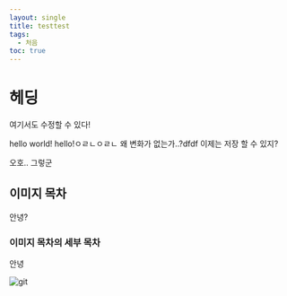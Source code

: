 ```yaml
---
layout: single
title: testtest
tags:
  - 처음
toc: true
---
```

# 헤딩
여기서도 수정할 수 있다!

hello world!
hello!ㅇㄹㄴㅇㄹㄴ
왜 변화가 없는가..?dfdf
이제는 저장 할 수 있지?

오호..
그렇군
## 이미지 목차
안녕?
### 이미지 목차의 세부 목차

안녕


![git](../img/2022-09-19-test1/git.png)
